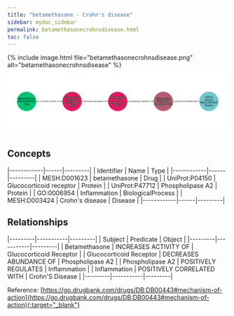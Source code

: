 ```yaml
---
title: "betamethasone - Crohn's disease"
sidebar: mydoc_sidebar
permalink: betamethasonecrohnsdisease.html
toc: false 
---
```


{% include image.html file="betamethasonecrohnsdisease.png" alt="betamethasonecrohnsdisease" %}![Path Visualization](/images/betamethasonecrohnsdisease.png)

## Concepts

|------------|------|---------|
| Identifier | Name | Type    |
|------------|------|---------|
| MESH:D001623 | betamethasone | Drug |
| UniProt:P04150 | Glucocorticoid receptor | Protein |
| UniProt:P47712 | Phospholipase A2 | Protein |
| GO:0006954 | Inflammation | BiologicalProcess |
| MESH:D003424 | Crohn's disease | Disease |
|------------|------|---------|

## Relationships

|---------|-----------|---------|
| Subject | Predicate | Object  |
|---------|-----------|---------|
| Betamethasone | INCREASES ACTIVITY OF | Glucocorticoid Receptor |
| Glucocorticoid Receptor | DECREASES ABUNDANCE OF | Phospholipase A2 |
| Phospholipase A2 | POSITIVELY REGULATES | Inflammation |
| Inflammation | POSITIVELY CORRELATED WITH | Crohn'S Disease |
|---------|-----------|---------|

Reference: [https://go.drugbank.com/drugs/DB:DB00443#mechanism-of-action](https://go.drugbank.com/drugs/DB:DB00443#mechanism-of-action){:target="_blank"}